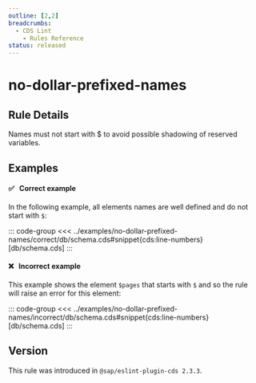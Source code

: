 ```yaml
---
outline: [2,2]
breadcrumbs:
  - CDS Lint
    - Rules Reference
status: released
---
```


<script setup>
  import PlaygroundBadge from '../components/PlaygroundBadge.vue'
</script>

# no-dollar-prefixed-names

## Rule Details

Names must not start with $ to avoid possible shadowing of reserved variables.

## Examples

#### ✅ &nbsp; Correct example

In the following example, all elements names are well defined and do not start with `$`:

::: code-group
<<< ../examples/no-dollar-prefixed-names/correct/db/schema.cds#snippet{cds:line-numbers} [db/schema.cds]
:::
<PlaygroundBadge
  name="no-dollar-prefixed-names"
  kind="correct"
  :rules="{'@sap/cds/no-dollar-prefixed-names': ['error', 'show']}"
  :files="['db/schema.cds']"
/>

#### ❌ &nbsp; Incorrect example

This example shows the element `$pages` that starts with `$` and so the rule will raise an error for this element:

::: code-group
<<< ../examples/no-dollar-prefixed-names/incorrect/db/schema.cds#snippet{cds:line-numbers} [db/schema.cds]
:::
<PlaygroundBadge
  name="no-dollar-prefixed-names"
  kind="incorrect"
  :rules="{'@sap/cds/no-dollar-prefixed-names': ['error', 'show']}"
  :files="['db/schema.cds']"
/>

## Version
This rule was introduced in `@sap/eslint-plugin-cds 2.3.3`.